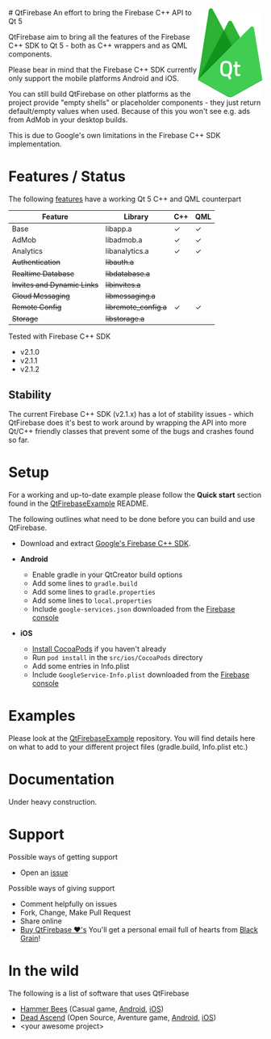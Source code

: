 <img src="logo.png" align="right" />
# QtFirebase
An effort to bring the Firebase C++ API to Qt 5

QtFirebase aim to bring all the features of the Firebase C++ SDK to Qt 5 - both as C++ wrappers and as QML components.

Please bear in mind that the Firebase C++ SDK currently only support the mobile platforms Android and iOS.

You can still build QtFirebase on other platforms as the project provide "empty shells" or placeholder components - they just return default/empty values when used. Because of this you won't see e.g. ads from AdMob in your desktop builds.

This is due to Google's own limitations in the Firebase C++ SDK implementation.

# Features / Status
The following [features](https://firebase.google.com/docs/cpp/setup) have a working Qt 5 C++ and QML counterpart

Feature | Library | C++ | QML
------- | ------- | --- | ---
Base                      |libapp.a             |✓|✓
AdMob                     |libadmob.a           |✓|✓
Analytics                 |libanalytics.a       |✓|✓
~~Authentication~~	          |~~libauth.a~~          | |
~~Realtime Database~~	        |~~libdatabase.a~~      | |
~~Invites and Dynamic Links~~	|~~libinvites.a~~       | |
~~Cloud Messaging~~	          |~~libmessaging.a~~     | |
~~Remote Config~~	            |~~libremote_config.a~~ |✓|✓
~~Storage~~	                  |~~libstorage.a~~       | |

Tested with Firebase C++ SDK
* v2.1.0
* v2.1.1
* v2.1.2

## Stability
The current Firebase C++ SDK (v2.1.x) has a lot of stability issues - which QtFirebase does it's best to work around by wrapping the API into more Qt/C++ friendly classes that prevent some of the bugs and crashes found so far.

# Setup
For a working and up-to-date example please follow the **Quick start** section found in the [QtFirebaseExample](https://github.com/Larpon/QtFirebaseExample) README.

The following outlines what need to be done before you can build and use QtFirebase.

* Download and extract [Google's Firebase C++ SDK](https://firebase.google.com/docs/cpp/setup).

* **Android**

  * Enable gradle in your QtCreator build options
  * Add some lines to `gradle.build`
  * Add some lines to `gradle.properties`
  * Add some lines to `local.properties`
  * Include `google-services.json` downloaded from the [Firebase console](https://console.firebase.google.com/)

* **iOS**

  * [Install CocoaPods](http://stackoverflow.com/questions/20755044/how-to-install-cocoa-pods) if you haven't already
  * Run `pod install` in the `src/ios/CocoaPods` directory
  * Add some entries in Info.plist
  * Include `GoogleService-Info.plist` downloaded from the [Firebase console](https://console.firebase.google.com/)


# Examples
Please look at the [QtFirebaseExample](https://github.com/Larpon/QtFirebaseExample) repository.
You will find details here on what to add to your different project files (gradle.build, Info.plist etc.)

# Documentation
Under heavy construction.

# Support
Possible ways of getting support
* Open an [issue](https://github.com/Larpon/QtFirebase/issues)

Possible ways of giving support
* Comment helpfully on issues
* Fork, Change, Make Pull Request
* Share online
* [Buy QtFirebase &#10084;'s](https://www.paypal.com/cgi-bin/webscr?cmd=_s-xclick&hosted_button_id=4DHVNRBQRRU96)
  You'll get a personal email full of hearts from [Black Grain](http://blackgrain.dk/games/)!
  
  
# In the wild
The following is a list of software that uses QtFirebase
* [Hammer Bees](http://blackgrain.dk/games/hammerbees/) (Casual game, [Android](https://play.google.com/store/apps/details?id=com.bitkompot.android.hammerbees.ad), [iOS](https://itunes.apple.com/us/app/hammer-bees-free/id1164069527?ls=1&mt=8))
* [Dead Ascend](http://blackgrain.dk/games/deadascend/) (Open Source, Aventure game, [Android](https://play.google.com/store/apps/details?id=com.blackgrain.android.deadascend.ad), [iOS](https://itunes.apple.com/us/app/dead-ascend/id1197443665?ls=1&mt=8))
* \<your awesome project\>
